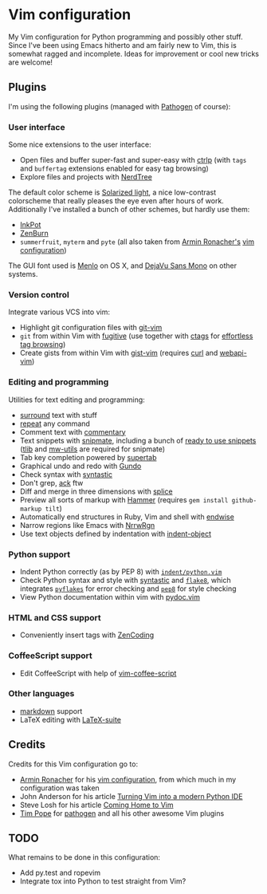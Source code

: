 # Vim configuration

My Vim configuration for Python programming and possibly other stuff.  Since
I've been using Emacs hitherto and am fairly new to Vim, this is somewhat
ragged and incomplete.  Ideas for improvement or cool new tricks are welcome!

Plugins
-------

I'm using the following plugins (managed with [Pathogen][] of course):

### User interface

Some nice extensions to the user interface:

- Open files and buffer super-fast and super-easy with [ctrlp][] (with `tags`
  and `buffertag` extensions enabled for easy tag browsing)
- Explore files and projects with [NerdTree][]

The default color scheme is [Solarized light][solarized], a nice low-contrast
colorscheme that really pleases the eye even after hours of work. Additionally
I've installed a bunch of other schemes, but hardly use them:

- [InkPot][]
- [ZenBurn][]
- `summerfruit`, `myterm` and `pyte` (all also taken from [Armin
  Ronacher's][ar] [vim configuration][arvim])

The GUI font used is [Menlo][] on OS X, and [DejaVu Sans Mono][dejavu] on other
systems.

### Version control

Integrate various VCS into vim:

- Highlight git configuration files with [git-vim][]
- `git` from within Vim with [fugitive][] (use together with [ctags][] for
  [effortless tag browsing][ctags-git])
- Create gists from within Vim with [gist-vim][] (requires [curl][] and
  [webapi-vim][])

### Editing and programming

Utilities for text editing and programming:

- [surround][] text with stuff
- [repeat][] any command
- Comment text with [commentary][]
- Text snippets with [snipmate][], including a bunch of [ready to use
  snippets][snippets] ([tlib][] and [mw-utils][] are required for snipmate)
- Tab key completion powered by [supertab][]
- Graphical undo and redo with [Gundo][]
- Check syntax with [syntastic][]
- Don't grep, [ack][] ftw
- Diff and merge in three dimensions with [splice][]
- Preview all sorts of markup with [Hammer][] (requires `gem install
  github-markup tilt`)
- Automatically end structures in Ruby, Vim and shell with [endwise][]
- Narrow regions like Emacs with [NrrwRgn][]
- Use text objects defined by indentation with [indent-object][]

### Python support

- Indent Python correctly (as by PEP 8) with
  [`indent/python.vim`][python-indent]
- Check Python syntax and style with [syntastic][] and [`flake8`][flake8], which
  integrates [`pyflakes`][pyflakes] for error checking and [`pep8`][pep8] for
  style checking
- View Python documentation within vim with [pydoc.vim][pydoc]

### HTML and CSS support

- Conveniently insert tags with [ZenCoding][]

### CoffeeScript support

- Edit CoffeeScript with help of [vim-coffee-script][]

### Other languages

- [markdown][] support
- LaTeX editing with [LaTeX-suite][latex]

Credits
-------

Credits for this Vim configuration go to:

- [Armin Ronacher][ar] for his [vim configuration][arvim], from which much in my
  configuration was taken
- John Anderson for his article [Turning Vim into a modern Python IDE][vim-ide]
- Steve Losh for his article [Coming Home to Vim][coming-home]
- [Tim Pope][tpope] for [pathogen][pathogen] and all his other awesome Vim plugins

TODO
----

What remains to be done in this configuration:

- Add py.test and ropevim
- Integrate tox into Python to test straight from Vim?


[pathogen]: https://github.com/tpope/vim-pathogen
[ctrlp]: https://github.com/kien/ctrlp.vim
[nerdtree]: https://github.com/scrooloose/nerdtree
[ar]: https://github.com/mitsuhiko
[arvim]: https://github.com/mitsuhiko/dotfiles/tree/master/vim
[solarized]: https://github.com/altercation/vim-colors-solarized
[inkpot]: https://github.com/ciaranm/inkpot
[zenburn]: https://github.com/jnurmine/Zenburn
[menlo]: http://en.wikipedia.org/wiki/Menlo_(typeface)
[dejavu]: http://en.wikipedia.org/wiki/DejaVu_fonts
[git-vim]: https://github.com/tpope/vim-git
[fugitive]: https://github.com/tpope/vim-fugitive
[ctags]: http://ctags.sourceforge.net/
[ctags-git]: http://tbaggery.com/2011/08/08/effortless-ctags-with-git.html
[gist-vim]: https://github.com/mattn/gist-vim
[curl]: http://curl.haxx.se/
[webapi-vim]: https://github.com/mattn/webapi-vim
[surround]: https://github.com/tpope/vim-surround
[repeat]: https://github.com/tpope/vim-repeat
[commentary]: https://github.com/tpope/vim-commentary
[snipmate]: https://github.com/garbas/vim-snipmate
[snippets]: https://github.com/honza/snipmate-snippets
[tlib]: https://github.com/tomtom/tlib_vim
[mw-utils]: https://github.com/MarcWeber/vim-addon-mw-utils
[supertab]: https://github.com/ervandew/supertab
[gundo]: https://github.com/sjl/gundo.vim
[syntastic]: https://github.com/scrooloose/syntastic
[ack]: https://github.com/mileszs/ack.vim
[splice]: https://github.com/sjl/splice.vim
[hammer]: https://github.com/matthias-guenther/hammer.vim
[endwise]: https://github.com/tpope/vim-endwise
[nrrwrgn]: https://github.com/chrisbra/NrrwRgn
[indent-object]: https://github.com/michaeljsmith/vim-indent-object
[python-indent]: http://www.vim.org/scripts/script.php?script_id=974
[flake8]: http://pypi.python.org/pypi/flake8
[pyflakes]: http://pypi.python.org/pypi/pyflakes
[pep8]: http://pypi.python.org/pypi/pep8
[pydoc]: https://github.com/fs111/pydoc.vim
[zencoding]: http://mattn.github.com/zencoding-vim/
[vim-coffee-script]: https://github.com/kchmck/vim-coffee-script
[markdown]: https://github.com/tpope/vim-markdown
[latex]: http://vim-latex.sourceforge.net/
[vim-ide]: http://sontek.net/turning-vim-into-a-modern-python-ide
[coming-home]: http://stevelosh.com/blog/2010/09/coming-home-to-vim/
[tpope]: https://github.com/tpope
